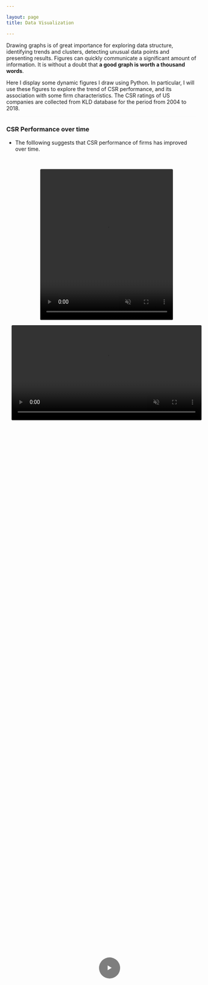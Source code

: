 ```yaml
---

layout: page
title: Data Visualization

---
```


<style>
.container {
    width: 70%;
    height: 400px;
    margin: 0 auto;
}
.container_img {
    width: 100%;
    height: 100%;
    object-fit: fill;
}

hr {
    background-color: whitesmoke;
    size: 1px;
    opacity: .25
}

<!-- for mp4 -->
.custom-video {
    top: 0;
    width: 100%;
    height: 100%;
    display: flex;
    justify-content: center;
    align-items: center;
    align-content: center;
    flex-wrap: wrap;
}

.custom-video__container {
    position: relative;
    top: 0;
    width: 100%;
    height: 100%;
    margin: 1em;
}

.custom-video__video {
    border-radius: 0.2em;
    cursor: pointer;
}

.custom-video__control {
    position: absolute;
    top: 43%;
    left: 46%;
    background-color: rgba(0, 0, 0, 0.5);
    border-radius: 50%;
    padding: 1em;
    display: flex;
    justify-content: center;
    align-items: center;
    color: #ffffff;
    font-size: 1em;
    font-weight: 400;
    width: 2em;
    height: 2em;
    white-space: nowrap;
    line-height: 0;
}

video::-webkit-media-controls {
    position: relative;
    z-index: 1;
}

.fighd {
    color: #1f77b4;
}

</style>


Drawing graphs is of great importance for exploring data structure, identifying trends and clusters, detecting unusual data points and presenting results. Figures can quickly communicate a significant amount of information. It is without a doubt that **a good graph is worth a thousand words**. 

Here I display some dynamic figures I draw using Python. In particular, I will use these figures to explore the trend of CSR performance, and its association with some firm characteristics. The CSR ratings of US companies are collected from KLD database for the period from 2004 to 2018. 
<br>
<hr>


<h3 id="fighd"> CSR Performance over time </h3>

- The folllowing suggests that CSR performance of firms has improved over time. 
<br>

<div class="container">
<div class="custom-video">
      <!-- first video  -->
      <div class="custom-video__container">
        <video class="custom-video__video" width="100%" height="100%" muted>
          <source src="/images/avgcsr.mp4" type="video/mp4" />
          Your browser does not support the video tag.
        </video>
        <div class="custom-video__control">▶</div>
    </div>
</div></div>



<div class="custom-video">
      <!-- first video  -->
      <div class="custom-video__container">
        <video class="custom-video__video" width="100%" height="auto" muted>
          <source src="/images/avgcsr.mp4" type="video/mp4" />
          Your browser does not support the video tag.
        </video>
        <div class="custom-video__control">▶</div>
    </div>
</div>
<br>
<hr>


<h3 class="fighd"> CSR Performance over time by Industry</h3>

- The plots below show that CSR performance of all industries enhanced over time. 
- A deeper exploration shows that some industries often outperformed the average performance of all US compaies (left figure), while the others stayed below the average (rigth figure).

<div class="container">
<div class="custom-video">
      <!-- first video  -->
      <div class="custom-video__container">
        <video class="custom-video__video" width="100%" height="100%" muted>
          <source src="/images/avgcsr_ind.mp4" type="video/mp4" />
          Your browser does not support the video tag.
        </video>
        <div class="custom-video__control">▶</div>
    </div>
</div></div>
<br>
<hr>


<h3 class="fighd"> CSR Performance over time by Gender</h3>

- Many literature document that females and males make decisions differently due to their differences in characteristics. 
- Here I show that firms run by female CEOs on average have better CSR performance than firms run by male CEOs. 
- However, the differences reduced over time, as the CSR performance under the operation of male CEOs kept increasing. 

<div class="container">
<div class="custom-video">
      <!-- first video  -->
      <div class="custom-video__container">
        <video class="custom-video__video" width="100%" height="100%" muted>
          <source src="/images/avgcsr_gender.mp4" type="video/mp4" />
          Your browser does not support the video tag.
        </video>
        <div class="custom-video__control">▶</div>
    </div>
</div></div>
<br>
<hr>


<h3 class="fighd"> CSR Performance and Firm Size</h3> 

- Large firms are expected to have more resources to invest in CSR activities, which should lead to greater CSR performance (CSR ratings). 
- The left figure plots the linear relationship between CSR performance and firm size(measured by the logarithm of a firm's assets) each year. The scatters show part of the data used for the linear regression. As expected, there is a positive assocation between CSR and firm size. Interestingly, the association becomes greater in more recent years. 
- The right bar chart displays the coefficients of firm size by year. Clearly, the coefficients, indicative of the association between CSR and firm size, are larger in recent years. 

<div class="container">
<div class="custom-video">
      <!-- first video  -->
      <div class="custom-video__container">
        <video class="custom-video__video" width="100%" height="100%" muted>
          <source src="/images/avgcsr_ols.mp4" type="video/mp4" />
          Your browser does not support the video tag.
        </video>
        <div class="custom-video__control">▶</div>
    </div>
</div></div>
<br>
<hr>


### You can find the related codes below:
- Codes for <a href="jingwenzhang1118/jingwenzhang1118.github.io/visuals_prep.ipynb" target="_blank">cleaning and restructuring the data</a>.
- Codes for <a href="jingwenzhang1118/jingwenzhang1118.github.io/visuals.ipynb" target="_blank">making the dynamic figures</a>. 


<script>
    // Adding functinality to video play and pause button
    const video = document.getElementsByClassName("custom-video__video");
    let i;
    for (i = 0; i < video.length; i++) {
    video[i].addEventListener("click", function () {
        const controls = this.nextElementSibling;
        if (controls.innerHTML === "▶") {
        controls.innerHTML = "| |";
        this.play();
        } else {
        controls.innerHTML = "▶";
        this.pause();
        }
    });
    video[i].addEventListener("mouseout", function () {
        const controls = this.nextElementSibling;
        if (!this.paused) {
        controls.style.display = "none";
        }
    });
    video[i].addEventListener("mouseover", function () {
        const controls = this.nextElementSibling;
        controls.style.display = "flex";
    });
    video[i].addEventListener(
        "ended",
        function () {
        const controls = this.nextElementSibling;
        controls.style.display = "flex";
        controls.innerHTML = "▶";
        },
        false
    );
    }
</script>